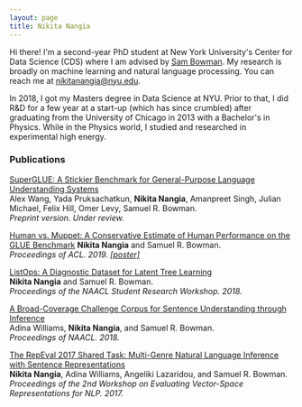 ```yaml
---
layout: page
title: Nikita Nangia 
---
```


[//]: # "Hi there! I'm a first-year PhD student at New York University where I am advised by [Sam Bowman](https://www.nyu.edu/projects/bowman/). I am a member of the [Machine Learning for Language Lab (ML<sup>2</sup>)](https://wp.nyu.edu/ml2/). You can reach me at <nikitanangia@nyu.edu>."

Hi there! I'm a second-year PhD student at New York University's Center for Data Science (CDS) where I am advised by [Sam Bowman](https://www.nyu.edu/projects/bowman/). My research is broadly on machine learning and natural language processing. You can reach me at <nikitanangia@nyu.edu>.

In 2018, I got my Masters degree in Data Science at NYU. Prior to that, I did R&D for a few year at a start-up (which has since crumbled) after graduating from the University of Chicago in 2013 with a Bachelor's in Physics. While in the Physics world, I studied and researched in experimental high energy.

### Publications
[SuperGLUE: A Stickier Benchmark for General-Purpose Language Understanding Systems](https://arxiv.org/pdf/1905.00537.pdf)  
Alex Wang, Yada Pruksachatkun, <strong>Nikita Nangia</strong>, Amanpreet Singh, Julian Michael, Felix Hill, Omer Levy, Samuel R. Bowman.  
_Preprint version. Under review._

[Human vs. Muppet: A Conservative Estimate of Human Performance on the GLUE Benchmark](https://www.aclweb.org/anthology/P19-1449) 
<strong>Nikita Nangia</strong> and Samuel R. Bowman.  
_Proceedings of ACL. 2019. [[poster]](https://woollysocks.github.io/assets/HumanvMuppet_ACL2019.png)_

[ListOps: A Diagnostic Dataset for Latent Tree Learning](https://aclweb.org/anthology/N18-4013)  
<strong>Nikita Nangia</strong> and Samuel R. Bowman.  
_Proceedings of the NAACL Student Research Workshop. 2018._  

[A Broad-Coverage Challenge Corpus for Sentence Understanding through Inference](https://aclweb.org/anthology/N18-1101)  
Adina Williams, <strong>Nikita Nangia</strong>, and Samuel R. Bowman.    
_Proceedings of NAACL. 2018._

[The RepEval 2017 Shared Task: Multi-Genre Natural Language Inference with Sentence Representations](https://aclweb.org/anthology/W17-5301)  
<strong>Nikita Nangia</strong>, Adina Williams, Angeliki Lazaridou, and Samuel R. Bowman.  
_Proceedings of the 2nd Workshop on Evaluating Vector-Space Representations for NLP. 2017._
